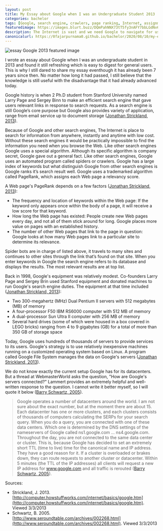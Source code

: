 ```yaml
---
layout: post
title: My Essay about Google when I was an Undergraduate Student 2013
categories: bachelor
tags: [Google, search engine, crawlers, page ranking, Internet, assignment]
featuredimage: https://images.blurt.buzz/DQmPahNNX73tT5fy3nAFY7bbLGdNv6kuZVZzTQobdTKL43j/essay-google-2013.png
description: The Internet is vast and we need Google to navigate for us with its page ranking and crawler technology and this is my Google essay in 2013.
canonicalurl: https://0fajarpurnama0.github.io/bachelor/2020/08/10/my-essay-about-google-when-i-was-an-undergraduate-student
---
```

![essay Google 2013 featured image](https://images.blurt.buzz/DQmPahNNX73tT5fy3nAFY7bbLGdNv6kuZVZzTQobdTKL43j/essay-google-2013.png)

I wrote an essay about Google when I was an undergraduate student in 2013 and found it still refreshing which is easy to digest for general users. This is why I still dared to share my essay eventhough it has already been 7 years since then. No matter how long it had passed, I still believe that the knowledge is still useful with the disadvantage that it had already advanced today.

Google history is when 2 Ph.D student from Stanford University named Larry Page and Sergey Binn to make an efficient search engine that gave users relevant links in response to search requests. As a search engine is still Google’s core purpose but Google also provides variety of application, range from email service up to document storage ([Jonathan Strickland, 2013](#strickland)).

Because of Google and other search engines, The Internet is place to search for information from anywhere, instantly and anytime with low cost. Without these search engines it would be practically impossible to find the information you need when you browse the Web. Like other search engines Google uses a special algorithm. Although its specific algorithm is company secret, Google gave out a general fact. Like other search engines, Google uses an automated program called spiders or crawlers. Google has a large index of keywords but what distinguish Google from other search engines is Google ranks it’s search result well. Google uses a trademarked algorithm called PageRank, which assigns each Web page a relevancy score.

A Web page's PageRank depends on a few factors ([Jonathan Strickland, 2013](#strickland)):

*   The frequency and location of keywords within the Web page: If the keyword only appears once within the body of a page, it will receive a low score for that keyword.
*   How long the Web page has existed: People create new Web pages every day, and not all of them stick around for long. Google places more value on pages with an established history.
*   The number of other Web pages that link to the page in question: Google looks at how many Web pages link to a particular site to determine its relevance.

Spider bots are in charge of listed above, it travels to many sites and continues to other sites through the link that’s found on that site. When you enter keywords in Google the search engine refers to its database and displays the results. The most relevant results are at top list.

Back in 1998, Google's equipment was relatively modest. Co-founders Larry Page and Sergey Brin used Stanford equipment and donated machines to run Google's search engine duties. The equipment at that time included ([Jonathan Strickland, 2013](#strickland)):

*   Two 300-megahertz (MHz) Dual Pentium II servers with 512 megabytes (MB) of memory
*   A four-processor F50 IBM RS6000 computer with 512 MB of memory
*   A dual-processor Sun Ultra II computer with 256 MB of memory
*   Several hard drives (some of which were housed in a box covered in LEGO bricks) ranging from 4 to 9 gigabytes (GB) for a total of more than 350 GB of storage space

Today, Google uses hundreds of thousands of servers to provide services to its users. Google's strategy is to use relatively inexpensive machines running on a customized operating system based on Linux. A program called Google File System manages the data on Google's servers ([Jonathan Strickland, 2013](#strickland)).

We do not know exactly the current setup Google has for its datacenters. But a thread at WebmasterWorld asks the question, "How are Google's servers connected?" Lammert provides an extremely helpful and well-written response to the question. I cannot write it better myself, so I will quote it below ([Barry Schwartz, 2005](#schwartz)).

> Google operates a number of datacenters around the world. I am not sure about the exact number, but at the moment there are about 15\. Each datacenter has one or more clusters, and each clusters consists of thousands of computers calculating the SERPs for your search query. When you do a query, you are connected with one of these data centers. Which one is determined by the DNS settings of the nameservers of Google called ns1.google.com ... ns4.google.com. Throughout the day, you are not connected to the same data center or cluster. This is, because Google has decided to set an extremely short TTL (time to live) time for the canonical name and IP address. They have a good reason for it. If a cluster is overloaded or brakes down, they can route requests to another cluster or datacenter. Within 5 minutes (the TTL of the IP addresses) all clients will request a new IP address for www.google.com and all traffic is rerouted ([Barry Schwartz, 2005](#schwartz)).

Sources:

*   Strickland, J. 2013\. [http://computer.howstuffworks.com/internet/basics/google.htm](http://computer.howstuffworks.com/internet/basics/google.htm). Viewed 3/3/2013
*   Schwartz, B. 2005\. [http://www.seroundtable.com/archives/002268.html](http://www.seroundtable.com/archives/002268.html). Viewed 3/3/2013